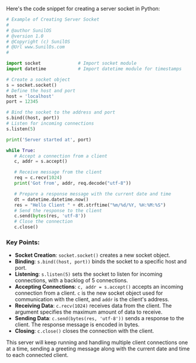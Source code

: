 Here's the code snippet for creating a server socket in Python:

```python
# Example of Creating Server Socket
#
# @author SunilOS  
# @version 1.0
# @Copyright (c) SunilOS  
# @Url www.SunilOs.com
#

import socket              # Import socket module
import datetime            # Import datetime module for timestamps

# Create a socket object
s = socket.socket()        
# Define the host and port
host = 'localhost'        
port = 12345              

# Bind the socket to the address and port
s.bind((host, port))       
# Listen for incoming connections
s.listen(5)              

print('Server started at', port)     

while True:
   # Accept a connection from a client
   c, addr = s.accept() 

   # Receive message from the client
   req = c.recv(1024) 
   print('Got from', addr, req.decode("utf-8"))

   # Prepare a response message with the current date and time
   dt = datetime.datetime.now()
   res = "Hello Client " + dt.strftime("%m/%d/%Y, %H:%M:%S")
   # Send the response to the client
   c.send(bytes(res, 'utf-8'))
   # Close the connection
   c.close()
```

### Key Points:
- **Socket Creation**: `socket.socket()` creates a new socket object.
- **Binding**: `s.bind((host, port))` binds the socket to a specific host and port.
- **Listening**: `s.listen(5)` sets the socket to listen for incoming connections, with a backlog of 5 connections.
- **Accepting Connections**: `c, addr = s.accept()` accepts an incoming connection from a client. `c` is the new socket object used for communication with the client, and `addr` is the client's address.
- **Receiving Data**: `c.recv(1024)` receives data from the client. The argument specifies the maximum amount of data to receive.
- **Sending Data**: `c.send(bytes(res, 'utf-8'))` sends a response to the client. The response message is encoded in bytes.
- **Closing**: `c.close()` closes the connection with the client.

This server will keep running and handling multiple client connections one at a time, sending a greeting message along with the current date and time to each connected client.
